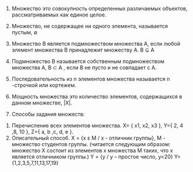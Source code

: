 1) Множество это совокупность определенных различаемых объектов, рассматриваемых как единое целое.

2) Множество, не содержащее ни одного элемента, называется пустым, ∅

3) Множество B является подмножеством множества A, если любой элемент
множества B принадлежит множеству A. B ⊆ A

4) Подмножество В называется собственным подмножеством множества А, B ⊂ A ,
если В не пусто и не совпадает с А.

5) Последовательность из n элементов множества называется n -строчкой или кортежем.

6) Мощность множества это количество элементов, содержащихся в данном
множестве, |X|.

7) Способы задания множеств:
  1. Перечисление всех элементов множества.
  X= { x1, x2, x3 }, Y={ 2, 4 ,8, 10 }, Z={ a, b ,c, d, e }.
  2. Описательный способ.
  X = {x ε M / x - отличник группы}, M - множество студентов группы. (читается следующим образом: множество X состоит из элементов x множества M таких, что x является отличником группы.)
  Y = {y / y – простое число, y<20} Y={1,2,3,5,7,11,13,17,19}
